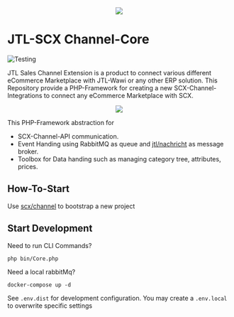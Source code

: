 <div align="center">
  <img src="https://cdn.eazyauction.de/eastatic/scx_logo.png">
</div>

# JTL-SCX Channel-Core

![Testing](https://github.com/jtl-scx/channel-core/workflows/Testing/badge.svg)

JTL Sales Channel Extension is a product to connect various different eCommerce Marketplace with JTL-Wawi or any other
ERP solution. This Repository provide a PHP-Framework for creating a new SCX-Channel-Integrations to connect any
eCommerce Marketplace with SCX.

<div align="center">
  <img src="https://cdn.eazyauction.de/eastatic/JTL-SCX.png">
</div>
 
This PHP-Framework abstraction for

* SCX-Channel-API communication.
* Event Handing using RabbitMQ as queue and [jtl/nachricht](https://github.com/jtl-software/nachricht) as message broker.
* Toolbox for Data handing such as managing category tree, attributes, prices.

## How-To-Start

Use [scx/channel](https://github.com/jtl-scx/channel) to bootstrap a new project

## Start Development

Need to run CLI Commands?
````
php bin/Core.php
````

Need a local rabbitMq? 
````
docker-compose up -d
````

See `.env.dist` for development configuration. You may create a `.env.local` to overwrite specific settings
